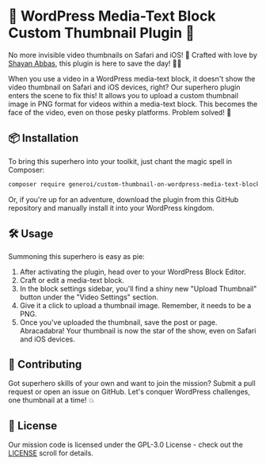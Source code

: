 # 🎉 WordPress Media-Text Block Custom Thumbnail Plugin 🎥

No more invisible video thumbnails on Safari and iOS! 🎯 Crafted with love by [Shayan Abbas](https://github.com/shayanabbas), this plugin is here to save the day! 🦸‍♂️ 

When you use a video in a WordPress media-text block, it doesn't show the video thumbnail on Safari and iOS devices, right? Our superhero plugin enters the scene to fix this! It allows you to upload a custom thumbnail image in PNG format for videos within a media-text block. This becomes the face of the video, even on those pesky platforms. Problem solved! 🙌

## 📦 Installation

To bring this superhero into your toolkit, just chant the magic spell in Composer:

```bash 
composer require generoi/custom-thumbnail-on-wordpress-media-text-block
```

Or, if you're up for an adventure, download the plugin from this GitHub repository and manually install it into your WordPress kingdom.

## 🛠 Usage

Summoning this superhero is easy as pie:

1. After activating the plugin, head over to your WordPress Block Editor.
2. Craft or edit a media-text block.
3. In the block settings sidebar, you'll find a shiny new "Upload Thumbnail" button under the "Video Settings" section.
4. Give it a click to upload a thumbnail image. Remember, it needs to be a PNG.
5. Once you've uploaded the thumbnail, save the post or page. Abracadabra! Your thumbnail is now the star of the show, even on Safari and iOS devices.

## 🤝 Contributing

Got superhero skills of your own and want to join the mission? Submit a pull request or open an issue on GitHub. Let's conquer WordPress challenges, one thumbnail at a time! 💥

## 📜 License

Our mission code is licensed under the GPL-3.0 License - check out the [LICENSE](LICENSE) scroll for details.
